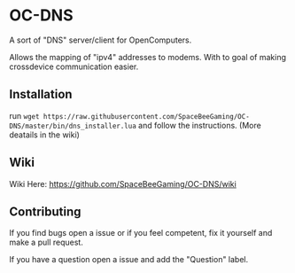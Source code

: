 # OC-DNS
A sort of "DNS" server/client for OpenComputers.

Allows the mapping of "ipv4" addresses to modems. With to goal of making crossdevice communication easier.

## Installation
run `wget https://raw.githubusercontent.com/SpaceBeeGaming/OC-DNS/master/bin/dns_installer.lua` and follow the instructions.
(More deatails in the wiki)

## Wiki
Wiki Here: https://github.com/SpaceBeeGaming/OC-DNS/wiki

## Contributing
If you find bugs open a issue or if you feel competent, fix it yourself and make a pull request.

If you have a question open a issue and add the "Question" label.
